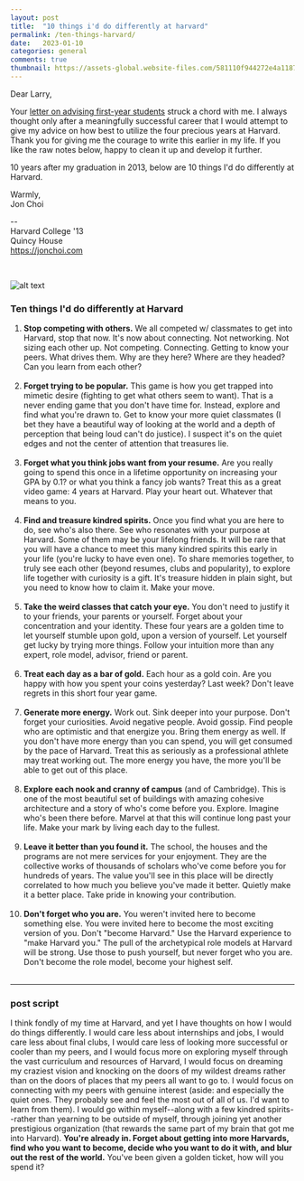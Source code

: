 ```yaml
---
layout: post
title:  "10 things i'd do differently at harvard"
permalink: /ten-things-harvard/
date:   2023-01-10
categories: general
comments: true
thumbnail: https://assets-global.website-files.com/581110f944272e4a11871c01/5a3d51b10252f900015e9dba_The-movable-chairs-are-rearranged-to-support-a-variety-of-needs-like-group-work-p-1080.jpeg
---
```


Dear Larry,

Your [letter on advising first-year students](https://www.harvardmagazine.com/2023/01/letters-mass-hall-advising) struck a chord with me.  I always thought only after a meaningfully successful career that I would attempt to give my advice on how best to utilize the four precious years at Harvard.  Thank you for giving me the courage to write this earlier in my life. If you like the raw notes below, happy to clean it up and develop it further. 

10 years after my graduation in 2013, below are 10 things I'd do differently at Harvard.

Warmly, <br>
Jon Choi

--  <br>
Harvard College '13  <br>
Quincy House <br>
https://jonchoi.com <br>

<br>

![alt text](https://assets-global.website-files.com/581110f944272e4a11871c01/5a3d51b10252f900015e9dba_The-movable-chairs-are-rearranged-to-support-a-variety-of-needs-like-group-work-p-1080.jpeg)

### Ten things I'd do differently at Harvard  
1. **Stop competing with others.** We all competed w/ classmates to get into Harvard, stop that now. It's now about connecting. Not networking. Not sizing each other up. Not competing. Connecting. Getting to know your peers. What drives them. Why are they here? Where are they headed? Can you learn from each other? <br> <br>
2. **Forget trying to be popular.** This game is how you get trapped into mimetic desire (fighting to get what others seem to want). That is a never ending game that you don't have time for. Instead, explore and find what you're drawn to. Get to know your more quiet classmates (I bet they have a beautiful way of looking at the world and a depth of perception that being loud can't do justice). I suspect it's on the quiet edges and not the center of attention that treasures lie. <br> <br>
3. **Forget what you think jobs want from your resume.** Are you really going to spend this once in a lifetime opportunity on increasing your GPA by 0.1? or what you think a fancy job wants? Treat this as a great video game: 4 years at Harvard. Play your heart out. Whatever that means to you. <br> <br>
4. **Find and treasure kindred spirits.** Once you find what you are here to do, see who's also there. See who resonates with your purpose at Harvard. Some of them may be your lifelong friends. It will be rare that you will have a chance to meet this many kindred spirits this early in your life (you're lucky to have even one). To share memories together, to truly see each other (beyond resumes, clubs and popularity), to explore life together with curiosity is a gift. It's treasure hidden in plain sight, but you need to know how to claim it. Make your move. <br> <br>
5. **Take the weird classes that catch your eye.** You don't need to justify it to your friends, your parents or yourself. Forget about your concentration and your identity. These four years are a golden time to let yourself stumble upon gold, upon a version of yourself. Let yourself get lucky by trying more things. Follow your intuition more than any expert, role model, advisor, friend or parent. <br> <br>
6. **Treat each day as a bar of gold.** Each hour as a gold coin. Are you happy with how you spent your coins yesterday? Last week? Don't leave regrets in this short four year game.  <br> <br>
7. **Generate more energy.** Work out. Sink deeper into your purpose. Don't forget your curiosities. Avoid negative people. Avoid gossip. Find people who are optimistic and that energize you. Bring them energy as well. If you don't have more energy than you can spend, you will get consumed by the pace of Harvard. Treat this as seriously as a professional athlete may treat working out. The more energy you have, the more you'll be able to get out of this place. <br> <br>
8. **Explore each nook and cranny of campus** (and of Cambridge). This is one of the most beautiful set of buildings with amazing cohesive architecture and a story of who's come before you. Explore. Imagine who's been there before. Marvel at that this will continue long past your life. Make your mark by living each day to the fullest.  <br> <br>
9. **Leave it better than you found it.** The school, the houses and the programs are not mere services for your enjoyment. They are the collective works of thousands of scholars who've come before you for hundreds of years. The value you'll see in this place will be directly correlated to how much you believe you've made it better. Quietly make it a better place. Take pride in knowing your contribution.  <br> <br>
10. **Don't forget who you are.** You weren't invited here to become something else. You were invited here to become the most exciting version of you. Don't "become Harvard." Use the Harvard experience to "make Harvard you." The pull of the archetypical role models at Harvard will be strong. Use those to push yourself, but never forget who you are. Don't become the role model, become your highest self. <br> <br>

---

### post script
I think fondly of my time at Harvard, and yet I have thoughts on how I would do things differently.  I would care less about internships and jobs, I would care less about final clubs, I would care less of looking more successful or cooler than my peers, and I would focus more on exploring myself through the vast curriculum and resources of Harvard, I would focus on dreaming my craziest vision and knocking on the doors of my wildest dreams rather than on the doors of places that my peers all want to go to.  I would focus on connecting with my peers with genuine interest (aside: and especially the quiet ones. They probably see and feel the most out of all of us. I'd want to learn from them).  I would go within myself--along with a few kindred spirits--rather than yearning to be outside of myself, through joining yet another prestigious organization (that rewards the same part of my brain that got me into Harvard).  **You're already in.  Forget about getting into more Harvards, find who you want to become, decide who you want to do it with, and blur out the rest of the world.**  You've been given a golden ticket, how will you spend it?
